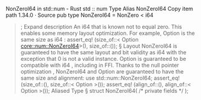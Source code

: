 NonZeroI64 in std::num - Rust
std
::
num
Type Alias
NonZeroI64
Copy item path
1.34.0
·
Source
pub type NonZeroI64 =
NonZero
<
i64
>;
Expand description
An
i64
that is known not to equal zero.
This enables some memory layout optimization.
For example,
Option<NonZeroI64>
is the same size as
i64
:
assert_eq!
(size_of::<
Option
<core::num::NonZeroI64>>(), size_of::<i64>());
§
Layout
NonZeroI64
is guaranteed to have the same layout and bit validity as
i64
with the exception that
0
is not a valid instance.
Option<NonZeroI64>
is guaranteed to be compatible with
i64
,
including in FFI.
Thanks to the
null pointer optimization
,
NonZeroI64
and
Option<NonZeroI64>
are guaranteed to have the same size and alignment:
use
std::num::NonZeroI64;
assert_eq!
(size_of::<NonZeroI64>(), size_of::<
Option
<NonZeroI64>>());
assert_eq!
(align_of::<NonZeroI64>(), align_of::<
Option
<NonZeroI64>>());
Aliased Type
§
struct NonZeroI64(
/* private fields */
);
